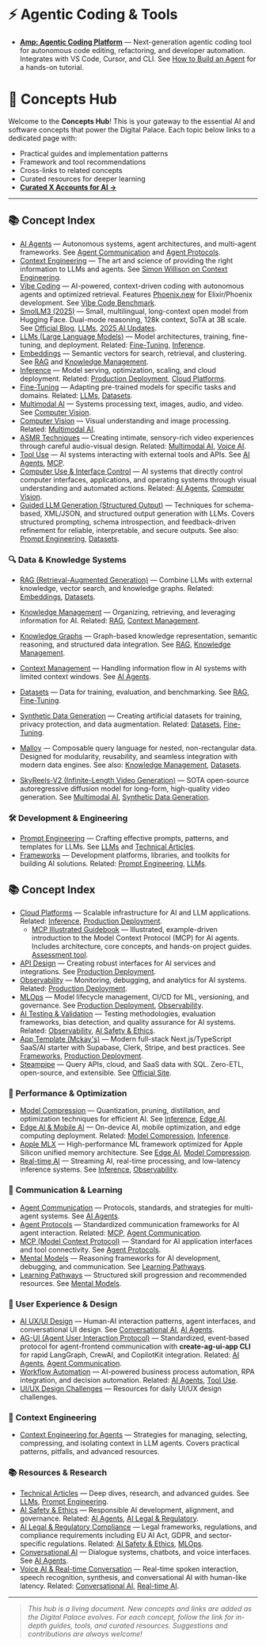 # ⚡ Agentic Coding & Tools

- **[Amp: Agentic Coding Platform](./amp.md)** — Next-generation agentic coding tool for autonomous code editing, refactoring, and developer automation. Integrates with VS Code, Cursor, and CLI. See [How to Build an Agent](https://ampcode.com/how-to-build-an-agent) for a hands-on tutorial.
# 🧩 Concepts Hub

Welcome to the **Concepts Hub**! This is your gateway to the essential AI and software concepts that power the Digital Palace. Each topic below links to a dedicated page with:

- Practical guides and implementation patterns
- Framework and tool recommendations
- Cross-links to related concepts
- Curated resources for deeper learning
- **[Curated X Accounts for AI →](../reference/curated-x-accounts.md)**

---



## 📚 Concept Index


- [AI Agents](./ai-agents.md) — Autonomous systems, agent architectures, and multi-agent frameworks. See [Agent Communication](./agent-communication.md) and [Agent Protocols](./agent-protocols.md).
- [Context Engineering](./context-engineering.md) — The art and science of providing the right information to LLMs and agents. See [Simon Willison on Context Engineering](https://simonwillison.net/2025/Jun/27/context-engineering/).
- [Vibe Coding](./vibe-coding.md) — AI-powered, context-driven coding with autonomous agents and optimized retrieval. Features [Phoenix.new](https://phoenix.new/) for Elixir/Phoenix development. See [Vibe Code Benchmark](https://rlancemartin.github.io/2025/04/03/vibe-code/).
- [SmolLM3 (2025)](./smollm3.md) — Small, multilingual, long-context open model from Hugging Face. Dual-mode reasoning, 128k context, SoTA at 3B scale. See [Official Blog](https://huggingface.co/blog/smollm3), [LLMs](./llms.md), [2025 AI Updates](../reference/2025-ai-updates.md).
- [LLMs (Large Language Models)](./llms.md) — Model architectures, training, fine-tuning, and deployment. Related: [Fine-Tuning](./fine-tuning.md), [Inference](./inference.md).
- [Embeddings](./embeddings.md) — Semantic vectors for search, retrieval, and clustering. See [RAG](./rag.md) and [Knowledge Management](./knowledge-management.md).
- [Inference](./inference.md) — Model serving, optimization, scaling, and cloud deployment. Related: [Production Deployment](./production-deployment.md), [Cloud Platforms](./cloud-platforms.md).
- [Fine-Tuning](./fine-tuning.md) — Adapting pre-trained models for specific tasks and domains. Related: [LLMs](./llms.md), [Datasets](./datasets.md).
- [Multimodal AI](./multimodal-ai.md) — Systems processing text, images, audio, and video. See [Computer Vision](./computer-vision.md).
- [Computer Vision](./computer-vision.md) — Visual understanding and image processing. Related: [Multimodal AI](./multimodal-ai.md).
- [ASMR Techniques](./asmr-techniques.md) — Creating intimate, sensory-rich video experiences through careful audio-visual design. Related: [Multimodal AI](./multimodal-ai.md), [Voice AI](./voice-ai.md).
- [Tool Use](./tool-use.md) — AI systems interacting with external tools and APIs. See [AI Agents](./ai-agents.md), [MCP](./mcp.md).
- [Computer Use & Interface Control](./computer-use.md) — AI systems that directly control computer interfaces, applications, and operating systems through visual understanding and automated actions. Related: [AI Agents](./ai-agents.md), [Computer Vision](./computer-vision.md).
- [Guided LLM Generation (Structured Output)](./guided-llm-generation.md) — Techniques for schema-based, XML/JSON, and structured output generation with LLMs. Covers structured prompting, schema introspection, and feedback-driven refinement for reliable, interpretable, and secure outputs. See also: [Prompt Engineering](./prompt-engineering.md), [Datasets](./datasets.md).



### 🔍 **Data & Knowledge Systems**

- [RAG (Retrieval-Augmented Generation)](./rag.md) — Combine LLMs with external knowledge, vector search, and knowledge graphs. Related: [Embeddings](./embeddings.md), [Datasets](./datasets.md).
- [Knowledge Management](./knowledge-management.md) — Organizing, retrieving, and leveraging information for AI. Related: [RAG](./rag.md), [Context Management](./context-management.md).
- [Knowledge Graphs](./knowledge-graphs.md) — Graph-based knowledge representation, semantic reasoning, and structured data integration. See [RAG](./rag.md), [Knowledge Management](./knowledge-management.md).
- [Context Management](./context-management.md) — Handling information flow in AI systems with limited context windows. See [AI Agents](./ai-agents.md).
- [Datasets](./datasets.md) — Data for training, evaluation, and benchmarking. See [RAG](./rag.md), [Fine-Tuning](./fine-tuning.md).
- [Synthetic Data Generation](./synthetic-data.md) — Creating artificial datasets for training, privacy protection, and data augmentation. Related: [Datasets](./datasets.md), [Fine-Tuning](./fine-tuning.md).

- [Malloy](./malloy.md) — Composable query language for nested, non-rectangular data. Designed for modularity, reusability, and seamless integration with modern data engines. See also: [Knowledge Management](./knowledge-management.md), [Datasets](./datasets.md).

- [SkyReels-V2 (Infinite-Length Video Generation)](./skyreels-v2.md) — SOTA open-source autoregressive diffusion model for long-form, high-quality video generation. See [Multimodal AI](./multimodal-ai.md), [Synthetic Data Generation](./synthetic-data.md).


### 🛠️ **Development & Engineering**

- [Prompt Engineering](./prompt-engineering.md) — Crafting effective prompts, patterns, and templates for LLMs. See [LLMs](./llms.md) and [Technical Articles](./technical-articles.md).
- [Frameworks](./frameworks.md) — Development platforms, libraries, and toolkits for building AI solutions. Related: [Prompt Engineering](./prompt-engineering.md), [LLMs](./llms.md).
## 📚 Concept Index
- [Cloud Platforms](./cloud-platforms.md) — Scalable infrastructure for AI and LLM applications. Related: [Inference](./inference.md), [Production Deployment](./production-deployment.md).
    - [MCP Illustrated Guidebook](./mcp-illustrated-guidebook.md) — Illustrated, example-driven introduction to the Model Context Protocol (MCP) for AI agents. Includes architecture, core concepts, and hands-on project guides. [Assessment tool](https://bit.ly/mcp-assessment).
- [API Design](./api-design.md) — Creating robust interfaces for AI services and integrations. See [Production Deployment](./production-deployment.md).
- [Observability](./observability.md) — Monitoring, debugging, and analytics for AI systems. Related: [Production Deployment](./production-deployment.md).
- [MLOps](./mlops.md) — Model lifecycle management, CI/CD for ML, versioning, and governance. See [Production Deployment](./production-deployment.md), [Observability](./observability.md).
- [AI Testing & Validation](./ai-testing.md) — Testing methodologies, evaluation frameworks, bias detection, and quality assurance for AI systems. Related: [Observability](./observability.md), [AI Safety & Ethics](./ai-safety-ethics.md).
- [App Template (Mckay's)](./app-template.md) — Modern full-stack Next.js/TypeScript SaaS/AI starter with Supabase, Clerk, Stripe, and best practices. See [Frameworks](./frameworks.md), [Production Deployment](./production-deployment.md).
- [Steampipe](./steampipe.md) — Query APIs, cloud, and SaaS data with SQL. Zero-ETL, open-source, and extensible. See [Official Site](https://steampipe.io/).

### 🚀 **Performance & Optimization**

- [Model Compression](./model-compression.md) — Quantization, pruning, distillation, and optimization techniques for efficient AI. See [Inference](./inference.md), [Edge AI](./edge-ai.md).
- [Edge AI & Mobile AI](./edge-ai.md) — On-device AI, mobile optimization, and edge computing deployment. Related: [Model Compression](./model-compression.md), [Inference](./inference.md).
- [Apple MLX](./apple-mlx.md) — High-performance ML framework optimized for Apple Silicon unified memory architecture. See [Edge AI](./edge-ai.md), [Model Compression](./model-compression.md).
- [Real-time AI](./real-time-ai.md) — Streaming AI, real-time processing, and low-latency inference systems. See [Inference](./inference.md), [Observability](./observability.md).

### 🧠 **Communication & Learning**

- [Agent Communication](./agent-communication.md) — Protocols, standards, and strategies for multi-agent systems. See [AI Agents](./ai-agents.md).
- [Agent Protocols](./agent-protocols.md) — Standardized communication frameworks for AI agent interaction. Related: [MCP](./mcp.md), [Agent Communication](./agent-communication.md).
- [MCP (Model Context Protocol)](./mcp.md) — Standard for AI application interfaces and tool connectivity. See [Agent Protocols](./agent-protocols.md).
- [Mental Models](./mental-models.md) — Reasoning frameworks for AI development, debugging, and communication. See [Learning Pathways](./learning-pathways.md).
- [Learning Pathways](./learning-pathways.md) — Structured skill progression and recommended resources. See [Mental Models](./mental-models.md).

### 🎨 **User Experience & Design**

- [AI UX/UI Design](./ai-ux-design.md) — Human-AI interaction patterns, agent interfaces, and conversational UI design. See [Conversational AI](./conversational-ai.md), [AI Agents](./ai-agents.md).
- [AG-UI (Agent User Interaction Protocol)](./ag-ui.md) — Standardized, event-based protocol for agent-frontend communication with **create-ag-ui-app CLI** for rapid LangGraph, CrewAI, and CopilotKit integration. Related: [AI Agents](./ai-agents.md), [Agent Communication](./agent-communication.md).
- [Workflow Automation](./workflow-automation.md) — AI-powered business process automation, RPA integration, and decision automation. Related: [AI Agents](./ai-agents.md), [Tool Use](./tool-use.md).
- [UI/UX Design Challenges](./ui-ux-challenges.md) — Resources for daily UI/UX design challenges.



### 🧠 **Context Engineering**

- [Context Engineering for Agents](./context-engineering.md) — Strategies for managing, selecting, compressing, and isolating context in LLM agents. Covers practical patterns, pitfalls, and advanced resources.

### 📚 **Resources & Research**

- [Technical Articles](./technical-articles.md) — Deep dives, research, and advanced guides. See [LLMs](./llms.md), [Prompt Engineering](./prompt-engineering.md).
- [AI Safety & Ethics](./ai-safety-ethics.md) — Responsible AI development, alignment, and governance. Related: [AI Agents](./ai-agents.md), [AI Legal & Regulatory](./ai-legal-regulatory.md).
- [AI Legal & Regulatory Compliance](./ai-legal-regulatory.md) — Legal frameworks, regulations, and compliance requirements including EU AI Act, GDPR, and sector-specific regulations. Related: [AI Safety & Ethics](./ai-safety-ethics.md), [MLOps](./mlops.md).
- [Conversational AI](./conversational-ai.md) — Dialogue systems, chatbots, and voice interfaces. See [AI Agents](./ai-agents.md).
- [Voice AI & Real-time Conversation](./voice-ai.md) — Real-time spoken interaction, speech recognition, synthesis, and conversational AI with human-like latency. Related: [Conversational AI](./conversational-ai.md), [Real-time AI](./real-time-ai.md).

---

> _This hub is a living document. New concepts and links are added as the Digital Palace evolves. For each concept, follow the link for in-depth guides, tools, and curated resources. Suggestions and contributions are always welcome!_
